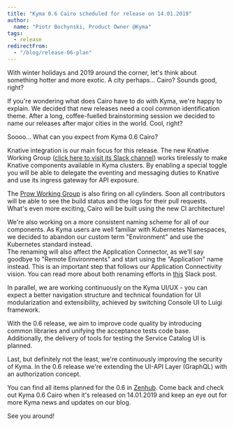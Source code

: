 ```yaml
---
title: "Kyma 0.6 Cairo scheduled for release on 14.01.2019"
author:
  name: "Piotr Bochynski, Product Owner @Kyma"
tags:
  - release
redirectFrom:
  - "/blog/release-06-plan"
---
```


With winter holidays and 2019 around the corner, let's think about something hotter and more exotic. A city perhaps... Cairo? Sounds good, right?

If you're wondering what does Cairo have to do with Kyma, we're happy to explain. We decided that new releases need a cool common identification theme. After a long, coffee-fuelled
brainstorming session we decided to name our releases after major cities in the world. Cool, right?

Soooo... What can you expect from Kyma 0.6 Cairo?

<!-- overview -->

Knative integration is our main focus for this release. The new Knative Working Group ([click here to visit its Slack channel](https://kyma-community.slack.com/messages/CEC6R4T6U)) works tirelessly to make Knative components available in Kyma clusters.
By enabling a special toggle you will be able to delegate the eventing and messaging duties to Knative and use its ingress gateway for API exposure.

The [Prow Working Group](https://kyma-community.slack.com/messages/CD7GJ41QE) is also firing on all cylinders. Soon all contributors will be able to see the build status and the logs for their pull requests. What's even more exciting, Cairo will be built using the new CI architecture!

We're also working on a more consistent naming scheme for all of our components. As Kyma users are well familiar with Kubernetes Namespaces, we decided to abandon our custom term "Environment" and use the Kubernetes standard instead.  
The renaming will also affect the Application Connector, as we'll say goodbye to "Remote Environments" and start using the "Application" name instead. This is an important step that follows our Application Connectivity vision. You can read more about both renaming efforts in [this](https://kyma-community.slack.com/archives/CD0K2NSQZ/p1544519219008800) Slack post. 

In parallel, we are working continuously on the Kyma UI/UX - you can expect a better navigation structure and technical foundation for UI modularization and extensibility, achieved by switching Console UI to Luigi framework.

With the 0.6 release, we aim to improve code quality by introducing common libraries and unifying the acceptance tests code base. Additionally, the delivery of tools for testing the Service Catalog UI is planned.

Last, but definitely not the least, we're continuously improving the security of Kyma. In the 0.6 release we're extending the UI-API Layer (GraphQL) with an authorization concept.

You can find all items planned for the 0.6 in [Zenhub](https://app.zenhub.com/workspaces/kyma---all-repositories-5b6d5985084045741e744dea/reports?report=release&release=5c015e1eda763f3a7c15abef). Come back and check out Kyma 0.6 Cairo when it's released on 14.01.2019 and keep an eye out for more Kyma news and updates on our blog.

See you around!
